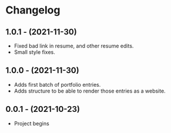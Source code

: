 # Changelog

1.0.1 - (2021-11-30)
------------------

* Fixed bad link in resume, and other resume edits.
* Small style fixes.


1.0.0 - (2021-11-30)
------------------

* Adds first batch of portfolio entries.
* Adds structure to be able to render those entries as a website.


0.0.1 - (2021-10-23)
------------------

* Project begins
